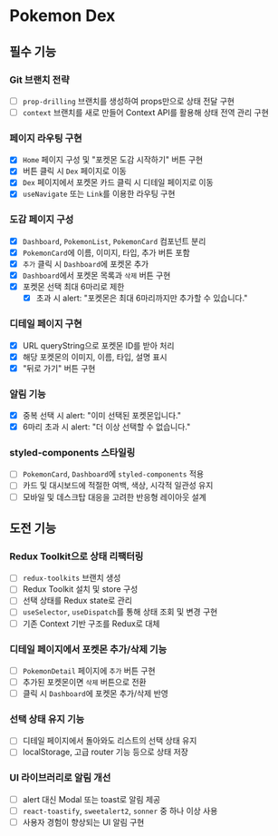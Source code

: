 # Pokemon Dex

## 필수 기능

### Git 브랜치 전략

- [ ] `prop-drilling` 브랜치를 생성하여 props만으로 상태 전달 구현
- [ ] `context` 브랜치를 새로 만들어 Context API를 활용해 상태 전역 관리 구현

### 페이지 라우팅 구현

- [x] `Home` 페이지 구성 및 "포켓몬 도감 시작하기" 버튼 구현
- [x] 버튼 클릭 시 `Dex` 페이지로 이동
- [x] `Dex` 페이지에서 포켓몬 카드 클릭 시 디테일 페이지로 이동
- [x] `useNavigate` 또는 `Link`를 이용한 라우팅 구현

### 도감 페이지 구성

- [x] `Dashboard`, `PokemonList`, `PokemonCard` 컴포넌트 분리
- [x] `PokemonCard`에 이름, 이미지, 타입, 추가 버튼 포함
- [x] `추가` 클릭 시 `Dashboard`에 포켓몬 추가
- [x] `Dashboard`에서 포켓몬 목록과 `삭제` 버튼 구현
- [x] 포켓몬 선택 최대 6마리로 제한
  - [x] 초과 시 alert: "포켓몬은 최대 6마리까지만 추가할 수 있습니다."

### 디테일 페이지 구현

- [x] URL queryString으로 포켓몬 ID를 받아 처리
- [x] 해당 포켓몬의 이미지, 이름, 타입, 설명 표시
- [x] "뒤로 가기" 버튼 구현

### 알림 기능

- [x] 중복 선택 시 alert: "이미 선택된 포켓몬입니다."
- [x] 6마리 초과 시 alert: "더 이상 선택할 수 없습니다."

### styled-components 스타일링

- [ ] `PokemonCard`, `Dashboard`에 `styled-components` 적용
- [ ] 카드 및 대시보드에 적절한 여백, 색상, 시각적 일관성 유지
- [ ] 모바일 및 데스크탑 대응을 고려한 반응형 레이아웃 설계

## 도전 기능

### Redux Toolkit으로 상태 리팩터링

- [ ] `redux-toolkits` 브랜치 생성
- [ ] Redux Toolkit 설치 및 store 구성
- [ ] 선택 상태를 Redux state로 관리
- [ ] `useSelector`, `useDispatch`를 통해 상태 조회 및 변경 구현
- [ ] 기존 Context 기반 구조를 Redux로 대체

### 디테일 페이지에서 포켓몬 추가/삭제 기능

- [ ] `PokemonDetail` 페이지에 `추가` 버튼 구현
- [ ] 추가된 포켓몬이면 `삭제` 버튼으로 전환
- [ ] 클릭 시 `Dashboard`에 포켓몬 추가/삭제 반영

### 선택 상태 유지 기능

- [ ] 디테일 페이지에서 돌아와도 리스트의 선택 상태 유지
- [ ] localStorage, 고급 router 기능 등으로 상태 저장

### UI 라이브러리로 알림 개선

- [ ] alert 대신 Modal 또는 toast로 알림 제공
- [ ] `react-toastify`, `sweetalert2`, `sonner` 중 하나 이상 사용
- [ ] 사용자 경험이 향상되는 UI 알림 구현
